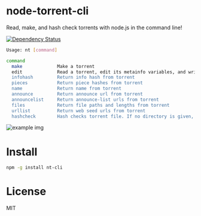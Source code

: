 # node-torrent-cli

Read, make, and hash check torrents with node.js in the command line!

[![Dependency Status](https://david-dm.org/fent/node-torrent-cli.svg)](https://david-dm.org/fent/node-torrent-cli)

```bash
Usage: nt [command]

command     
  make             Make a torrent
  edit             Read a torrent, edit its metainfo variables, and write it. Can't change its files
  infohash         Return info hash from torrent
  pieces           Return piece hashes from torrent
  name             Return name from torrent
  announce         Return announce url from torrent
  announcelist     Return announce-list urls from torrent
  files            Return file paths and lengths from torrent
  urllist          Return web seed urls from torrent
  hashcheck        Hash checks torrent file. If no directory is given, will use cwd
```

![example img](http://i.imgur.com/y47Sc.png)


# Install

```bash
npm -g install nt-cli
```


# License

MIT
